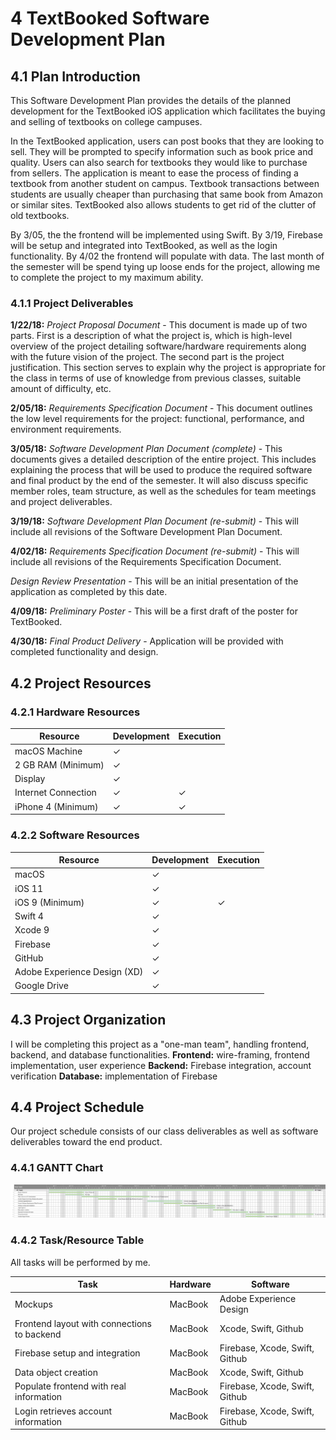# 4 TextBooked Software Development Plan
## 4.1 Plan Introduction

This Software Development Plan provides the details of the planned development for the TextBooked iOS application which facilitates the buying and selling of textbooks on college campuses.     

In the TextBooked application, users can post books that they are looking to sell. They will be prompted to specify information such as book price and quality. Users can also search for textbooks they would like to purchase from sellers. The application is meant to ease the process of finding a textbook from another student on campus. Textbook transactions between students are usually cheaper than purchasing that same book from Amazon or similar sites. TextBooked also allows students to get rid of the clutter of old textbooks.

By 3/05, the the frontend will be implemented using Swift. By 3/19, Firebase will be setup and integrated into TextBooked, as well as the login functionality. By 4/02 the frontend will populate with data. The last month of the semester will be spend tying up loose ends for the project, allowing me to complete the project to my maximum ability.

### 4.1.1 Project Deliverables
**1/22/18:**
_Project Proposal Document_ - This document is made up of two parts. First is a description of what the project is, which is high-level overview of the project detailing software/hardware requirements along with the future vision of the project. The second part is the project justification.  This section serves to explain why the project is appropriate for the class in terms of use of knowledge from previous classes, suitable amount of difficulty, etc.

**2/05/18:**
_Requirements Specification Document_ - This document outlines the low level requirements for the project: functional, performance, and environment requirements.

**3/05/18:**
_Software Development Plan Document (complete)_ - This documents gives a detailed
description of the entire project. This includes explaining the process that will be used
to produce the required software and final product by the end of the semester.  It will
also discuss specific member roles, team structure, as well as the schedules for team
meetings and project deliverables.

**3/19/18:**
_Software Development Plan Document (re-submit)_ - This will include all revisions of the Software Development Plan Document.

**4/02/18:**
_Requirements Specification Document (re-submit)_ - This will include all revisions of the Requirements Specification Document.

_Design Review Presentation_ - This will be an initial presentation of the application as completed by this date.

**4/09/18:**
_Preliminary Poster_ - This will be a first draft of the poster for TextBooked.

**4/30/18:**
_Final Product Delivery_ - Application will be provided with completed functionality and design.

## 4.2 Project Resources
### 4.2.1 Hardware Resources
  Resource               | Development   | Execution
  ------------------     | ------------- | -----------
  macOS Machine          | ✓             |
  2 GB RAM (Minimum)     | ✓             |
  Display                | ✓             |
  Internet Connection    | ✓             | ✓
  iPhone 4 (Minimum)     | ✓             | ✓

### 4.2.2 Software Resources
  Resource                                 | Development   | Execution
  ---------------------------------------- | ------------- | ---------
  macOS                                    | ✓             |
  iOS 11                                   | ✓             |
  iOS 9 (Minimum)                          | ✓             | ✓
  Swift 4                                  | ✓             |
  Xcode 9                                  | ✓             |
  Firebase                                 | ✓             |
  GitHub                                   | ✓             |
  Adobe Experience Design (XD)             | ✓             |
  Google Drive                             | ✓             |

## 4.3 Project Organization
I will be completing this project as a "one-man team", handling frontend, backend, and database functionalities.
**Frontend:** wire-framing, frontend implementation, user experience
**Backend:** Firebase integration, account verification
**Database:** implementation of Firebase

## 4.4 Project Schedule
Our project schedule consists of our class deliverables as well as software deliverables toward the end product.
### 4.4.1 GANTT Chart
![GANTT Chart](https://raw.githubusercontent.com/jordan-woods/textbooked/master/documents/ganttChart.png)

### 4.4.2 Task/Resource Table
All tasks will be performed by me.

Task     | Hardware | Software
------------------ | ----------- | -------------
Mockups  | MacBook | Adobe Experience Design
Frontend layout with connections to backend | MacBook | Xcode, Swift, Github
Firebase setup and integration | MacBook | Firebase, Xcode, Swift, Github
Data object creation | MacBook | Xcode, Swift, Github
Populate frontend with real information | MacBook | Firebase, Xcode, Swift, Github
Login retrieves account information | MacBook | Firebase, Xcode, Swift, Github
